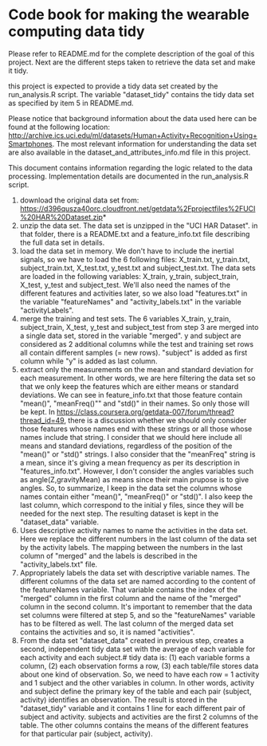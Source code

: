 Code book for making the wearable computing data tidy
=====================================================

Please refer to README.md for the complete description of the goal of this project. Next are the different steps taken to retrieve the data set and make it tidy.

this project is expected to provide a tidy data set created by the run_analysis.R script. The variable "dataset_tidy" contains the tidy data set as specified by item 5 in README.md.

Please notice that background information about the data used here can be found at the following location: http://archive.ics.uci.edu/ml/datasets/Human+Activity+Recognition+Using+Smartphones. The most relevant information for understanding the data set are also available in the dataset_and_attributes_info.md file in this project.

This document contains information regarding the logic related to the data processing. Implementation details are documented in the run_analysis.R script.

1. download the original data set from: https://d396qusza40orc.cloudfront.net/getdata%2Fprojectfiles%2FUCI%20HAR%20Dataset.zip*
2. unzip the data set. The data set is unzipped in the "UCI HAR Dataset". in that folder, there is a README.txt and a feature_info.txt file describing the full data set in details.
3. load the data set in memory. We don't have to include the inertial signals, so we have to load the 6 following files: X_train.txt, y_train.txt, subject_train.txt, X_test.txt, y_test.txt and subject_test.txt. The data sets are loaded in the following variables: X_train, y_train, subject_train, X_test, y_test and subject_test. We'll also need the names of the different features  and activities later, so we also load "features.txt" in the variable "featureNames" and "activity_labels.txt" in the variable "activityLabels".
4. merge the training and test sets. The 6 variables X_train, y_train, subject_train, X_test, y_test and subject_test from step 3 are merged into a single data set, stored in the variable "merged". y and subject are considered as 2 additional columns while the test and training set rows all contain different samples (= new rows). "subject" is added as first column while "y" is added as last column.
5. extract only the measurements on the mean and standard deviation for each measurement. In other words, we are here filtering the data set so that we only keep the features which are either means or standard deviations. We can see in feature_info.txt that those feature contain "mean()", "meanFreq()"" and "std()" in their names. So only those will be kept. In https://class.coursera.org/getdata-007/forum/thread?thread_id=49, there is a discussion whether we should only consider those features whose names end with these strings or all those whose names include that string. I consider that we should here include all means and standard deviations, regardless of the position of the "mean()" or "std()" strings. I also consider that the "meanFreq" string is a mean, since it's giving a mean frequency as per its description in "features_info.txt". However, I don't consider the angles variables such as angle(Z,gravityMean) as means since their main prupose is to give angles. So, to summarize, I keep in the data set the columns whose names contain either "mean()", "meanFreq()" or "std()". I also keep the last column, which correspond to the initial y files, since they will be needed for the next step. The resulting dataset is kept in the "dataset_data" variable.
6. Uses descriptive activity names to name the activities in the data set. Here we replace the different numbers in the last column of the data set by the activity labels. The mapping between the numbers in the last column of "merged" and the labels is described in the "activity_labels.txt" file.
7. Appropriately labels the data set with descriptive variable names. The different columns of the data set are named according to the content of the featureNames variable. That variable contains the index of the "merged" column in the first column and the name of the "merged" column in the second column. It's important to remember that the data set columns were filtered at step 5, and so the "featureNames" variable has to be filtered as well. The last column of the merged data set contains the activities and so, it is named "activities". 
8. From the data set "dataset_data" created in previous step, creates a second, independent tidy data set with the average of each variable for each activity and each subject.# tidy data is: (1) each variable forms a column, (2) each observation forms a row, (3) each table/file stores data about one kind of observation. So, we need to have each row = 1 activity and 1 subject and the other variables in column. In other words, activity and subject define the primary key of the table and each pair (subject, activity) identifies an observation. The result is stored in the "dataset_tidy" variable and it contains 1 line for each different pair of subject and activity. subjects and activities are the first 2 columns of the table. The other columns contains the means of the different features for that particular pair (subject, activity).




